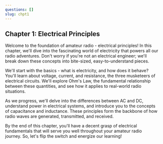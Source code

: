 ```yaml
---
questions: []
slug: chpt1
---
```


## Chapter 1: Electrical Principles

Welcome to the foundation of amateur radio - electrical principles! In this chapter, we'll dive into the fascinating world of electricity that powers all our radio adventures. Don't worry if you're not an electrical engineer; we'll break down these concepts into bite-sized, easy-to-understand pieces.

We'll start with the basics - what is electricity, and how does it behave? You'll learn about voltage, current, and resistance, the three musketeers of electrical circuits. We'll explore Ohm's Law, the fundamental relationship between these quantities, and see how it applies to real-world radio situations.

As we progress, we'll delve into the differences between AC and DC, understand power in electrical systems, and introduce you to the concepts of capacitance and inductance. These principles form the backbone of how radio waves are generated, transmitted, and received.

By the end of this chapter, you'll have a decent grasp of electrical fundamentals that will serve you well throughout your amateur radio journey. So, let's flip the switch and energize our learning!

